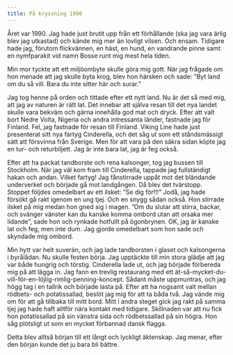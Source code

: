 ```yaml
---
title: På kryssning 1990
---
```

Året var 1990. Jag hade just brutit upp från ett förhållande (ska jag vara ärlig blev jag utkastad) och kände mig mer än lovligt vilsen. Och ensam. Tidigare hade jag, förutom flickvännen, en häst, en hund, en vandrande pinne samt en nymfparakit vid namn Bosse runt mig mest hela tiden. 

Min mor tyckte att ett miljöombyte skulle göra mig gott. När jag frågade om hon menade att jag skulle byta krog, blev hon härsken och sade: ”Byt land om du så vill. Bara du inte sitter här och surar.” 

Jag tog henne på orden och tittade efter ett nytt land. Nu är det så med mig, att jag av naturen är rätt lat. Det innebar att själva resan till det nya landet skulle vara bekväm och gärna innehålla god mat och dryck. Efter att valt bort Nedre Volta, Nigeria och andra intressanta länder, fastnade jag för Finland. Fel, jag fastnade för resan till Finland. Viking Line hade just presenterat sitt nya fartyg Cinderella, och det såg ut som ett ståndsmässigt sätt att försvinna från Sverige. Men för att vara på den säkra sidan köpte jag en tur- och returbiljett. Jag är inte bara lat, jag är feg också. 

Efter att ha packat tandborste och rena kalsonger, tog jag bussen till Stockholm. När jag väl kom fram till Cinderella, tappade jag fullständigt hakan och andan. Vilket fartyg! Jag fånstirrade uppåt mot det bländande underverket och började gå mot landgången. Då blev det tvärstopp. Stoppet följdes omedelbart av ett ilsket: ”Se dig för!!!” Jodå, jag hade försökt gå rakt igenom en ung tjej. Och en snygg sådan också. Hon stirrade ilsket på mig medan hon gned sig i magen. ”Om du slutar att stirra, backar, och svänger vänster kan du kanske komma ombord utan att orsaka mer lidande”, sade hon och rynkade hotfullt på ögonbrynen. OK, jag är kanske lat och feg, men inte dum. Jag gjorde omedelbart som hon sade och skyndade mig ombord. 

Min hytt var helt suverän, och jag lade tandborsten i glaset och kalsongerna i byrålådan. Nu skulle festen börja. Jag upptäckte till min stora glädje att jag var både hungrig och törstig. Cinderella lade ut, och jag började förbereda mig på att lägga in. Jag fann en trevlig restaurang med ett ät-så-mycket-du-vill-för-en-löjlig-rimlig-penning-koncept. Sådant måste uppmuntras, och jag högg tag i en tallrik och började lasta på. Efter att ha nogsamt valt mellan rödbets- och potatissallad, beslöt jag mig för att ta båda två. Jag vände mig om för att gå tillbaka till mitt bord. Mitt i andra steget gick jag rakt på samma tjej jag hade haft alltför nära kontakt med tidigare. Skillnaden var att nu fick hon potatissallad på sin vänstra sida och rödbetssallad på sin högra. Hon såg plötsligt ut som en mycket förbannad dansk flagga. 

Detta blev alltså början till ett långt och lyckligt äktenskap. Jag menar, efter den början kunde det ju bara bli bättre. 
